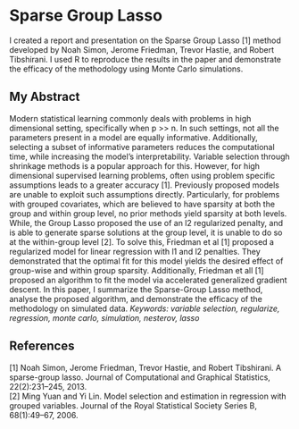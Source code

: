 # Sparse Group Lasso

I created a report and presentation on the Sparse Group Lasso [1] method developed by Noah Simon, Jerome Friedman, Trevor Hastie, and Robert Tibshirani. I used R to reproduce the results in the paper and demonstrate the efficacy of the methodology using Monte Carlo simulations.

## My Abstract
Modern statistical learning commonly deals with problems in high dimensional setting, specifically when p >> n. In such settings, not all the parameters present in a model are equally informative. Additionally, selecting a subset of informative parameters reduces the computational time, while increasing the model’s interpretability. Variable selection through shrinkage methods is a popular approach for this. However, for high dimensional supervised learning problems, often using problem specific assumptions leads to a greater accuracy [1]. Previously proposed models are unable to exploit such assumptions directly. Particularly, for problems with grouped covariates, which are believed to have sparsity at both the group and within group level, no prior methods yield sparsity at both levels. While, the Group Lasso proposed the use of an l2 regularized penalty, and is able to generate sparse solutions at the group level, it is unable to do so at the within-group level [2]. To solve this, Friedman et al [1] proposed a regularized model for linear regression with l1 and l2 penalties. They demonstrated that the optimal fit for this model yields the desired effect of group-wise and within group sparsity. Additionally, Friedman et all [1] proposed an algorithm to fit the model via accelerated generalized gradient descent. In this paper, I summarize the Sparse-Group Lasso method, analyse the proposed algorithm, and demonstrate the efficacy of the methodology on simulated data.
*Keywords: variable selection, regularize, regression, monte carlo, simulation, nesterov, lasso*


## References
[1] Noah Simon, Jerome Friedman, Trevor Hastie, and Robert Tibshirani. A sparse-group lasso. Journal of Computational and Graphical Statistics, 22(2):231–245, 2013.  
[2] Ming Yuan and Yi Lin. Model selection and estimation in regression with grouped variables. Journal of the Royal Statistical Society Series B, 68(1):49–67, 2006.

